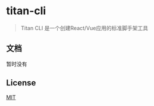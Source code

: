 # titan-cli

> Titan CLI 是一个创建React/Vue应用的标准脚手架工具

## 文档
暂时没有

## License

[MIT](https://github.com/vuejs/vue-cli/blob/dev/LICENSE)
